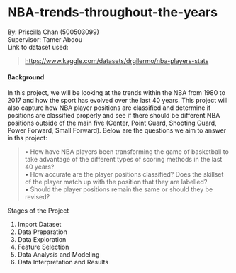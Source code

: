 # NBA-trends-throughout-the-years
By: Priscilla Chan (500503099) <br>
Supervisor: Tamer Abdou <br>
Link to dataset used:
> https://www.kaggle.com/datasets/drgilermo/nba-players-stats <br>
#### Background <br>
In this project, we will be looking at the trends within the NBA from 1980 to 2017 and how the sport has evolved over the last 40 years. This project will also capture how NBA player positions are classified and determine if positions are classified properly and see if there should be different NBA positions outside of the main five (Center, Point Guard, Shooting Guard, Power Forward, Small Forward). Below are the questions we aim to answer in ths project: <br>
> •	How have NBA players been transforming the game of basketball to take advantage of the different types of scoring methods in the last 40 years? <br>
•	How accurate are the player positions classified? Does the skillset of the player match up with the position that they are labelled? <br>
•	Should the player positions remain the same or should they be revised? <br>

Stages of the Project <br> 
1. Import Dataset <br>
2. Data Preparation <br>
3. Data Exploration <br>
4. Feature Selection <br>
5. Data Analysis and Modeling <br>
6. Data Interpretation and Results <br>
